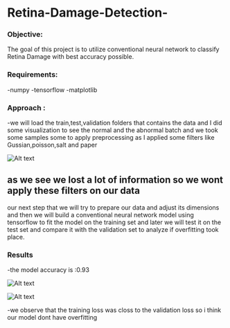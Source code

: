 # Retina-Damage-Detection-
### Objective:
The goal of this project is to utilize conventional neural network to classify Retina Damage with best accuracy possible.
### Requirements:
-numpy
-tensorflow
-matplotlib
### Approach :
-we will load the train,test,validation folders that contains the data and I did some visualization to see the normal and the abnormal batch and we took some samples some to apply preprocessing as I applied some filters like Gussian,poisson,salt and paper 

![Alt text](https://github.com/menna566/Retina-Damage-Detection-/blob/main/photo_6025840907745606851_y.jpg)

## as we see we lost a lot of information so we wont apply these filters on our data 


our next step that we will try to prepare our data and adjust its dimensions and then we will build a conventional neural network model using tensorflow to fit the model on the training set and later we will test it on the test set and compare it with the validation set to analyze if overfitting took place. 

### Results 
-the model accuracy is :0.93

![Alt text]()



![Alt text]()

-we observe that the training loss was closs to the validation loss so i think our model dont have overfitting 
